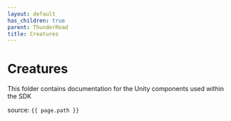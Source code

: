 ```yaml
---
layout: default
has_children: true
parent: ThunderRoad
title: Creatures
---
```

# Creatures

This folder contains documentation for the Unity components used within the SDK

source: `{{ page.path }}`